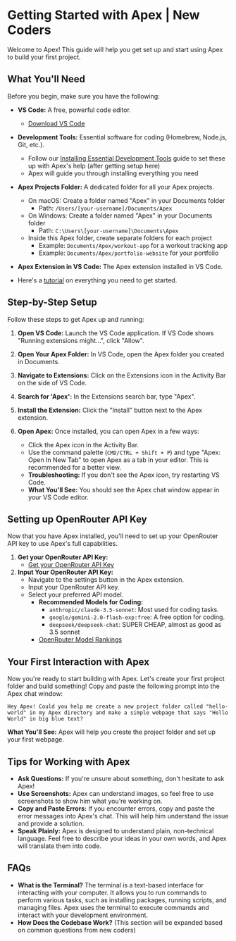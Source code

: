 # Getting Started with Apex | New Coders

Welcome to Apex! This guide will help you get set up and start using Apex to build your first project.

## What You'll Need

Before you begin, make sure you have the following:

-   **VS Code:** A free, powerful code editor.
    -   [Download VS Code](https://code.visualstudio.com/)
-   **Development Tools:** Essential software for coding (Homebrew, Node.js, Git, etc.).
    -   Follow our [Installing Essential Development Tools](installing-dev-essentials.md) guide to set these up with Apex's help (after getting setup here)
    -   Apex will guide you through installing everything you need
-   **Apex Projects Folder:** A dedicated folder for all your Apex projects.
    -   On macOS: Create a folder named "Apex" in your Documents folder
        -   Path: `/Users/[your-username]/Documents/Apex`
    -   On Windows: Create a folder named "Apex" in your Documents folder
        -   Path: `C:\Users\[your-username]\Documents\Apex`
    -   Inside this Apex folder, create separate folders for each project
        -   Example: `Documents/Apex/workout-app` for a workout tracking app
        -   Example: `Documents/Apex/portfolio-website` for your portfolio
-   **Apex Extension in VS Code:** The Apex extension installed in VS Code.

-   Here's a [tutorial](https://www.youtube.com/watch?v=N4td-fKhsOQ) on everything you need to get started.

## Step-by-Step Setup

Follow these steps to get Apex up and running:

1. **Open VS Code:** Launch the VS Code application. If VS Code shows "Running extensions might...", click "Allow".

2. **Open Your Apex Folder:** In VS Code, open the Apex folder you created in Documents.

3. **Navigate to Extensions:** Click on the Extensions icon in the Activity Bar on the side of VS Code.

4. **Search for 'Apex':** In the Extensions search bar, type "Apex".

5. **Install the Extension:** Click the "Install" button next to the Apex extension.

6. **Open Apex:** Once installed, you can open Apex in a few ways:
    - Click the Apex icon in the Activity Bar.
    - Use the command palette (`CMD/CTRL + Shift + P`) and type "Apex: Open In New Tab" to open Apex as a tab in your editor. This is recommended for a better view.
    - **Troubleshooting:** If you don't see the Apex icon, try restarting VS Code.
    - **What You'll See:** You should see the Apex chat window appear in your VS Code editor.


## Setting up OpenRouter API Key

Now that you have Apex installed, you'll need to set up your OpenRouter API key to use Apex's full capabilities.

1.  **Get your OpenRouter API Key:**
    -   [Get your OpenRouter API Key](https://openrouter.ai/)
2.  **Input Your OpenRouter API Key:**
    -   Navigate to the settings button in the Apex extension.
    -   Input your OpenRouter API key.
    -   Select your preferred API model.
        -   **Recommended Models for Coding:**
            -   `anthropic/claude-3.5-sonnet`: Most used for coding tasks.
            -   `google/gemini-2.0-flash-exp:free`: A free option for coding.
            -   `deepseek/deepseek-chat`: SUPER CHEAP, almost as good as 3.5 sonnet
        -   [OpenRouter Model Rankings](https://openrouter.ai/rankings/programming)

## Your First Interaction with Apex

Now you're ready to start building with Apex. Let's create your first project folder and build something! Copy and paste the following prompt into the Apex chat window:

```
Hey Apex! Could you help me create a new project folder called "hello-world" in my Apex directory and make a simple webpage that says "Hello World" in big blue text?
```

**What You'll See:** Apex will help you create the project folder and set up your first webpage.

## Tips for Working with Apex

-   **Ask Questions:** If you're unsure about something, don't hesitate to ask Apex!
-   **Use Screenshots:** Apex can understand images, so feel free to use screenshots to show him what you're working on.
-   **Copy and Paste Errors:** If you encounter errors, copy and paste the error messages into Apex's chat. This will help him understand the issue and provide a solution.
-   **Speak Plainly:** Apex is designed to understand plain, non-technical language. Feel free to describe your ideas in your own words, and Apex will translate them into code.

## FAQs

-   **What is the Terminal?** The terminal is a text-based interface for interacting with your computer. It allows you to run commands to perform various tasks, such as installing packages, running scripts, and managing files. Apex uses the terminal to execute commands and interact with your development environment.
-   **How Does the Codebase Work?** (This section will be expanded based on common questions from new coders)
